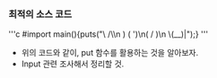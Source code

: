 ### 최적의 소스 코드
'''c
#import<cstdio>
main(){puts("\\    /\\\n )  ( ')\n(  /  )\n \\(__)|");}
'''

- 위의 코드와 같이, put 함수를 활용하는 것을 알아보자.
- Input 관련 조사해서 정리할 것.
